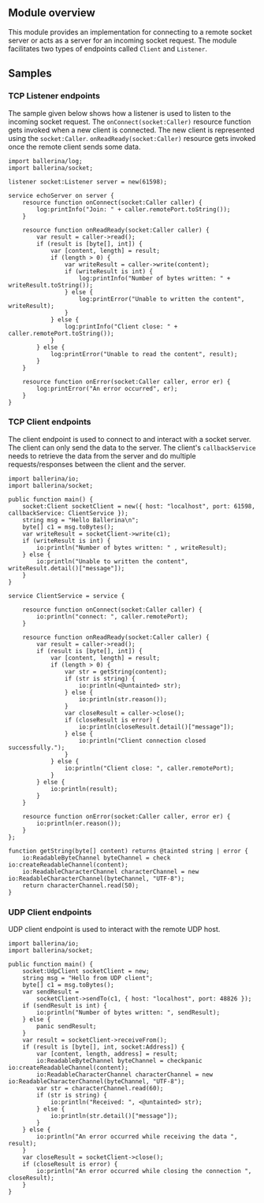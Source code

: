 ## Module overview

This module provides an implementation for connecting to a remote socket server or acts as a server for an incoming socket request. The module facilitates two types of endpoints called `Client` and `Listener`.

## Samples

### TCP Listener endpoints
The sample given below shows how a listener is used to listen to the incoming socket request. The `onConnect(socket:Caller)` resource function gets invoked when a new client is connected. The new client is represented using the `socket:Caller`.
`onReadReady(socket:Caller)` resource gets invoked once the remote client sends some data.
 
```ballerina
import ballerina/log;
import ballerina/socket;

listener socket:Listener server = new(61598);

service echoServer on server {
    resource function onConnect(socket:Caller caller) {
        log:printInfo("Join: " + caller.remotePort.toString());
    }

    resource function onReadReady(socket:Caller caller) {
        var result = caller->read();
        if (result is [byte[], int]) {
            var [content, length] = result;
            if (length > 0) {
                var writeResult = caller->write(content);
                if (writeResult is int) {
                    log:printInfo("Number of bytes written: " + writeResult.toString());
                } else {
                    log:printError("Unable to written the content", writeResult);
                }
            } else {
                log:printInfo("Client close: " + caller.remotePort.toString());
            }
        } else {
            log:printError("Unable to read the content", result);
        }
    }

    resource function onError(socket:Caller caller, error er) {
        log:printError("An error occurred", er);
    }
}
```

### TCP Client endpoints
The client endpoint is used to connect to and interact with a socket server. The client can only send the data to the
 server. The client's `callbackService` needs to retrieve the data from the server and do multiple requests/responses between the client and the server.

```ballerina
import ballerina/io;
import ballerina/socket;

public function main() {
    socket:Client socketClient = new({ host: "localhost", port: 61598, callbackService: ClientService });
    string msg = "Hello Ballerina\n";
    byte[] c1 = msg.toBytes();
    var writeResult = socketClient->write(c1);
    if (writeResult is int) {
        io:println("Number of bytes written: " , writeResult);
    } else {
        io:println("Unable to written the content", writeResult.detail()["message"]);
    }
}

service ClientService = service {

    resource function onConnect(socket:Caller caller) {
        io:println("connect: ", caller.remotePort);
    }
    
    resource function onReadReady(socket:Caller caller) {
        var result = caller->read();
        if (result is [byte[], int]) {
            var [content, length] = result;
            if (length > 0) {
                var str = getString(content);
                if (str is string) {
                    io:println(<@untainted> str);
                } else {
                    io:println(str.reason());
                }
                var closeResult = caller->close();
                if (closeResult is error) {
                    io:println(closeResult.detail()["message"]);
                } else {
                    io:println("Client connection closed successfully.");
                }
            } else {
                io:println("Client close: ", caller.remotePort);
            }
        } else {
            io:println(result);
        }
    }
    
    resource function onError(socket:Caller caller, error er) {
        io:println(er.reason());
    }
};

function getString(byte[] content) returns @tainted string | error {
    io:ReadableByteChannel byteChannel = check io:createReadableChannel(content);
    io:ReadableCharacterChannel characterChannel = new io:ReadableCharacterChannel(byteChannel, "UTF-8");
    return characterChannel.read(50);
}
```
### UDP Client endpoints
UDP client endpoint is used to interact with the remote UDP host.

```ballerina
import ballerina/io;
import ballerina/socket;

public function main() {
    socket:UdpClient socketClient = new;
    string msg = "Hello from UDP client";
    byte[] c1 = msg.toBytes();
    var sendResult =
        socketClient->sendTo(c1, { host: "localhost", port: 48826 });
    if (sendResult is int) {
        io:println("Number of bytes written: ", sendResult);
    } else {
        panic sendResult;
    }
    var result = socketClient->receiveFrom();
    if (result is [byte[], int, socket:Address]) {
        var [content, length, address] = result;
        io:ReadableByteChannel byteChannel = checkpanic io:createReadableChannel(content);
        io:ReadableCharacterChannel characterChannel = new io:ReadableCharacterChannel(byteChannel, "UTF-8");
        var str = characterChannel.read(60);
        if (str is string) {
            io:println("Received: ", <@untainted> str);
        } else {
            io:println(str.detail()["message"]);
        }
    } else {
        io:println("An error occurred while receiving the data ", result);
    }
    var closeResult = socketClient->close();
    if (closeResult is error) {
        io:println("An error occurred while closing the connection ", closeResult);
    }
}
```